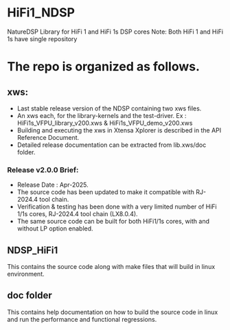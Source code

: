 # HiFi1_NDSP
NatureDSP Library for HiFi 1 and HiFi 1s DSP cores
Note: Both HiFi 1 and HiFi 1s have single repository

# The repo is organized as follows.

## xws:
  * Last stable release version of the NDSP containing two xws files.
  * An xws each, for the library-kernels and the test-driver.
    Ex : HiFi1s_VFPU_library_v200.xws & HiFi1s_VFPU_demo_v200.xws
  * Building and executing the xws in Xtensa Xplorer is described in the API Reference Document. 
  * Detailed release documentation can be extracted from lib.xws/doc folder.

### Release v2.0.0 Brief: 
  * Release Date : Apr-2025.  
  * The source code has been updated to make it compatible with RJ-2024.4 tool chain.
  * Verification & testing has been done with a very limited number of HiFi 1/1s cores,  RJ-2024.4 tool chain (LX8.0.4).
  * The same source code can be built for both HiFi1/1s cores, with and without LP option enabled.

## NDSP_HiFi1
This contains the source code along with make files that will build in linux environment.  

## doc folder
This contains help documentation on how to build the source code in linux and run the performance and functional regressions. 

